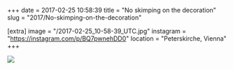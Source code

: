 +++
date = 2017-02-25 10:58:39
title = "No skimping on the decoration"
slug = "2017/No-skimping-on-the-decoration"

[extra]
image = "/2017-02-25_10-58-39_UTC.jpg"
instagram = "https://instagram.com/p/BQ7pwnehDD0"
location = "Peterskirche, Vienna"
+++

<img src="/2017-02-25_10-58-39_UTC.jpg" />
